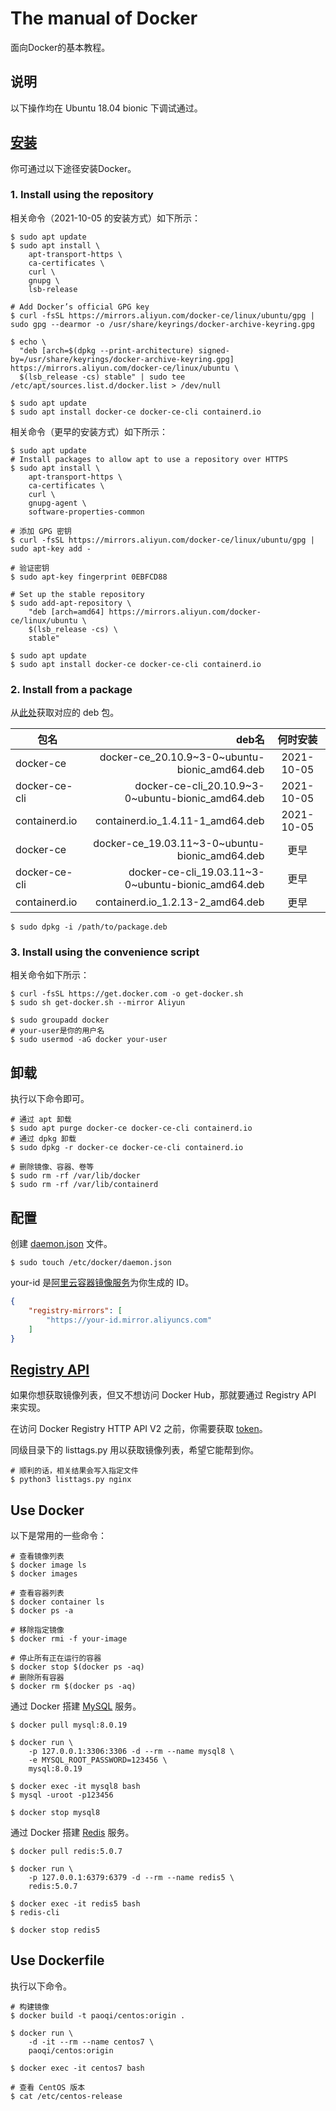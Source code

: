 # The manual of Docker

面向Docker的基本教程。

## 说明

以下操作均在 Ubuntu 18.04 bionic 下调试通过。

## [安装](https://docs.docker.com/engine/install/ubuntu/)

你可通过以下途径安装Docker。

### 1. Install using the repository

相关命令（2021-10-05 的安装方式）如下所示：

```
$ sudo apt update
$ sudo apt install \
    apt-transport-https \
    ca-certificates \
    curl \
    gnupg \
    lsb-release

# Add Docker’s official GPG key
$ curl -fsSL https://mirrors.aliyun.com/docker-ce/linux/ubuntu/gpg | sudo gpg --dearmor -o /usr/share/keyrings/docker-archive-keyring.gpg

$ echo \
  "deb [arch=$(dpkg --print-architecture) signed-by=/usr/share/keyrings/docker-archive-keyring.gpg] https://mirrors.aliyun.com/docker-ce/linux/ubuntu \
  $(lsb_release -cs) stable" | sudo tee /etc/apt/sources.list.d/docker.list > /dev/null

$ sudo apt update
$ sudo apt install docker-ce docker-ce-cli containerd.io
```

相关命令（更早的安装方式）如下所示：

```
$ sudo apt update
# Install packages to allow apt to use a repository over HTTPS
$ sudo apt install \
    apt-transport-https \
    ca-certificates \
    curl \
    gnupg-agent \
    software-properties-common

# 添加 GPG 密钥
$ curl -fsSL https://mirrors.aliyun.com/docker-ce/linux/ubuntu/gpg | sudo apt-key add -

# 验证密钥
$ sudo apt-key fingerprint 0EBFCD88

# Set up the stable repository
$ sudo add-apt-repository \
    "deb [arch=amd64] https://mirrors.aliyun.com/docker-ce/linux/ubuntu \
    $(lsb_release -cs) \
    stable"

$ sudo apt update
$ sudo apt install docker-ce docker-ce-cli containerd.io
```

### 2. Install from a package

从[此处](https://mirrors.aliyun.com/docker-ce/linux/ubuntu/dists/bionic/pool/stable/amd64/)获取对应的 deb 包。

|包名|deb名|何时安装|
|--|--:|:--:|
|docker-ce|docker-ce_20.10.9~3-0~ubuntu-bionic_amd64.deb|2021-10-05|
|docker-ce-cli|docker-ce-cli_20.10.9~3-0~ubuntu-bionic_amd64.deb|2021-10-05|
|containerd.io|containerd.io_1.4.11-1_amd64.deb|2021-10-05|
|docker-ce|docker-ce_19.03.11~3-0~ubuntu-bionic_amd64.deb|更早|
|docker-ce-cli|docker-ce-cli_19.03.11~3-0~ubuntu-bionic_amd64.deb|更早|
|containerd.io|containerd.io_1.2.13-2_amd64.deb|更早|

```
$ sudo dpkg -i /path/to/package.deb
```

### 3. Install using the convenience script

相关命令如下所示：

```
$ curl -fsSL https://get.docker.com -o get-docker.sh
$ sudo sh get-docker.sh --mirror Aliyun

$ sudo groupadd docker
# your-user是你的用户名
$ sudo usermod -aG docker your-user
```

## 卸载

执行以下命令即可。

```
# 通过 apt 卸载
$ sudo apt purge docker-ce docker-ce-cli containerd.io
# 通过 dpkg 卸载
$ sudo dpkg -r docker-ce docker-ce-cli containerd.io

# 删除镜像、容器、卷等
$ sudo rm -rf /var/lib/docker
$ sudo rm -rf /var/lib/containerd
```

## 配置

创建 [daemon.json](https://docs.docker.com/engine/reference/commandline/dockerd/#daemon-configuration-file) 文件。

```
$ sudo touch /etc/docker/daemon.json
```

your-id 是[阿里云容器镜像服务](https://cr.console.aliyun.com)为你生成的 ID。

```json
{
    "registry-mirrors": [
        "https://your-id.mirror.aliyuncs.com"
    ]
}
```

## [Registry API](https://docs.docker.com/registry/spec/api/)

如果你想获取镜像列表，但又不想访问 Docker Hub，那就要通过 Registry API 来实现。

在访问 Docker Registry HTTP API V2 之前，你需要获取 [token](https://docs.docker.com/registry/spec/auth/token/)。

同级目录下的 listtags.py 用以获取镜像列表，希望它能帮到你。

```
# 顺利的话，相关结果会写入指定文件
$ python3 listtags.py nginx
```

## Use Docker

以下是常用的一些命令：

```
# 查看镜像列表
$ docker image ls
$ docker images

# 查看容器列表
$ docker container ls
$ docker ps -a

# 移除指定镜像
$ docker rmi -f your-image

# 停止所有正在运行的容器
$ docker stop $(docker ps -aq)
# 删除所有容器
$ docker rm $(docker ps -aq)
```

通过 Docker 搭建 [MySQL](https://github.com/docker-library/docs/tree/master/mysql) 服务。

```
$ docker pull mysql:8.0.19

$ docker run \
    -p 127.0.0.1:3306:3306 -d --rm --name mysql8 \
    -e MYSQL_ROOT_PASSWORD=123456 \
    mysql:8.0.19

$ docker exec -it mysql8 bash
$ mysql -uroot -p123456

$ docker stop mysql8
```

通过 Docker 搭建 [Redis](https://github.com/docker-library/docs/tree/master/redis) 服务。

```
$ docker pull redis:5.0.7

$ docker run \
    -p 127.0.0.1:6379:6379 -d --rm --name redis5 \
    redis:5.0.7

$ docker exec -it redis5 bash
$ redis-cli

$ docker stop redis5
```

## Use Dockerfile

执行以下命令。

```
# 构建镜像
$ docker build -t paoqi/centos:origin .

$ docker run \
    -d -it --rm --name centos7 \
    paoqi/centos:origin

$ docker exec -it centos7 bash

# 查看 CentOS 版本
$ cat /etc/centos-release
```
